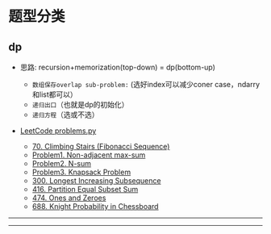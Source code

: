 # 题型分类
## dp
* 思路: recursion+memorization(top-down) = dp(bottom-up)
     * `数组保存overlap sub-problem:` (选好index可以减少coner case，ndarry和list都可以）
     * `递归出口`（也就是dp的初始化）
     * `递归方程`（选或不选）


* [LeetCode problems.py](https://github.com/tmzcareer/leetcode/blob/master/dp.py)
    *  [70. Climbing Stairs (Fibonacci Sequence)](https://leetcode.com/problems/climbing-stairs/)
    *  [Problem1. Non-adjacent max-sum](https://www.youtube.com/watch?v=Jakbj4vaIbE)
    *  [Problem2. N-sum](https://www.youtube.com/watch?v=Jakbj4vaIbE)
    *  [Problem3. Knapsack Problem](https://www.geeksforgeeks.org/0-1-knapsack-problem-dp-10/)
    *  [300. Longest Increasing Subsequence](https://leetcode.com/problems/longest-increasing-subsequence/)
    *  [416. Partition Equal Subset Sum](https://leetcode.com/problems/partition-equal-subset-sum/)
    *  [474. Ones and Zeroes](https://leetcode.com/problems/ones-and-zeroes/)
    *  [688. Knight Probability in Chessboard](https://leetcode.com/problems/knight-probability-in-chessboard/)

***
***
